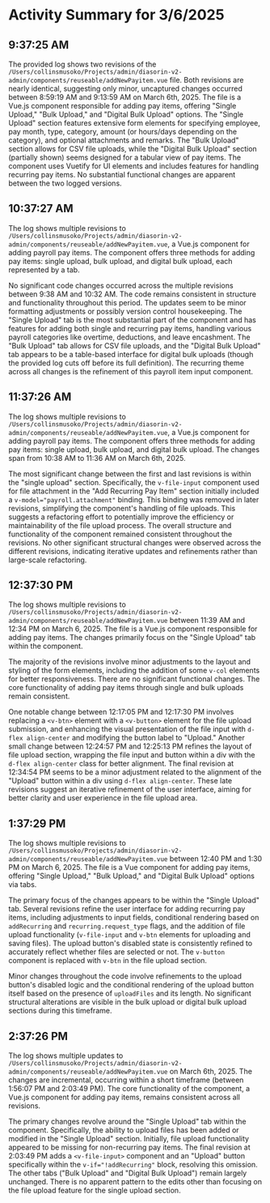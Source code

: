 # Activity Summary for 3/6/2025

## 9:37:25 AM
The provided log shows two revisions of the `/Users/collinsmusoko/Projects/admin/diasorin-v2-admin/components/reuseable/addNewPayitem.vue` file.  Both revisions are nearly identical, suggesting only minor, uncaptured changes occurred between 8:59:19 AM and 9:13:59 AM on March 6th, 2025. The file is a Vue.js component responsible for adding pay items, offering "Single Upload," "Bulk Upload," and "Digital Bulk Upload" options.  The "Single Upload" section features extensive form elements for specifying employee, pay month, type, category, amount (or hours/days depending on the category), and optional attachments and remarks.  The "Bulk Upload" section allows for CSV file uploads, while the "Digital Bulk Upload" section (partially shown) seems designed for a tabular view of pay items.  The component uses Vuetify for UI elements and includes features for handling recurring pay items.  No substantial functional changes are apparent between the two logged versions.


## 10:37:27 AM
The log shows multiple revisions to `/Users/collinsmusoko/Projects/admin/diasorin-v2-admin/components/reuseable/addNewPayitem.vue`, a Vue.js component for adding payroll pay items.  The component offers three methods for adding pay items: single upload, bulk upload, and digital bulk upload, each represented by a tab.

No significant code changes occurred across the multiple revisions between 9:38 AM and 10:32 AM.  The code remains consistent in structure and functionality throughout this period. The  updates seem to be minor formatting adjustments or possibly version control housekeeping. The "Single Upload" tab is the most substantial part of the component and has features for adding both single and recurring pay items, handling various payroll categories like overtime, deductions, and leave encashment.  The "Bulk Upload" tab allows for CSV file uploads, and the "Digital Bulk Upload" tab appears to be a table-based interface for digital bulk uploads (though the provided log cuts off before its full definition). The recurring theme across all changes is the refinement of this payroll item input component.


## 11:37:26 AM
The log shows multiple revisions to `/Users/collinsmusoko/Projects/admin/diasorin-v2-admin/components/reuseable/addNewPayitem.vue`, a Vue.js component for adding payroll pay items.  The component offers three methods for adding pay items: single upload, bulk upload, and digital bulk upload.  The changes span from 10:38 AM to 11:36 AM on March 6th, 2025.

The most significant change between the first and last revisions is within the "single upload" section.  Specifically, the `v-file-input` component used for file attachment in the "Add Recurring Pay Item" section initially included a `v-model="payroll.attachment"` binding.  This binding was removed in later revisions, simplifying the component's handling of file uploads. This suggests a refactoring effort to potentially improve the efficiency or maintainability of the file upload process.  The overall structure and functionality of the component remained consistent throughout the revisions.  No other significant structural changes were observed across the different revisions, indicating iterative updates and refinements rather than large-scale refactoring.


## 12:37:30 PM
The log shows multiple revisions to `/Users/collinsmusoko/Projects/admin/diasorin-v2-admin/components/reuseable/addNewPayitem.vue` between 11:39 AM and 12:34 PM on March 6, 2025.  The file is a Vue.js component responsible for adding pay items.  The changes primarily focus on the "Single Upload" tab within the component.

The majority of the revisions involve minor adjustments to the layout and styling of the form elements, including the addition of some  `v-col` elements for better responsiveness. There are no significant functional changes.  The core functionality of adding pay items through single and bulk uploads remain consistent.

One notable change between 12:17:05 PM and 12:17:30 PM involves replacing a `<v-btn>` element with a `<v-button>` element for the file upload submission, and enhancing the visual presentation of the file input with `d-flex align-center` and modifying the button label to "Upload."  Another small change between 12:24:57 PM and 12:25:13 PM refines the layout of file upload section, wrapping the file input and button within a div with the `d-flex align-center` class for better alignment.  The final revision at 12:34:54 PM seems to be a minor adjustment related to the alignment of the "Upload" button within a div using `d-flex align-center`.  These late revisions suggest an iterative refinement of the user interface, aiming for better clarity and user experience in the file upload area.


## 1:37:29 PM
The log shows multiple revisions to `/Users/collinsmusoko/Projects/admin/diasorin-v2-admin/components/reuseable/addNewPayitem.vue` between 12:40 PM and 1:30 PM on March 6, 2025.  The file is a Vue component for adding pay items, offering "Single Upload," "Bulk Upload," and "Digital Bulk Upload" options via tabs.

The primary focus of the changes appears to be within the "Single Upload" tab.  Several revisions refine the user interface for adding recurring pay items, including adjustments to input fields, conditional rendering based on `addRecurring` and `recurring.request_type` flags, and the addition of file upload functionality (`v-file-input` and `v-btn` elements for uploading and saving files).  The upload button's disabled state is consistently refined to accurately reflect whether files are selected or not. The `v-button` component is replaced with `v-btn` in the file upload section.

Minor changes throughout the code involve refinements to the upload button's disabled logic and the conditional rendering of the upload button itself based on the presence of `uploadFiles` and its length.  No significant structural alterations are visible in the bulk upload or digital bulk upload sections during this timeframe.


## 2:37:26 PM
The log shows multiple updates to `/Users/collinsmusoko/Projects/admin/diasorin-v2-admin/components/reuseable/addNewPayitem.vue` on March 6th, 2025.  The changes are incremental, occurring within a short timeframe (between 1:56:07 PM and 2:03:49 PM).  The core functionality of the component, a Vue.js component for adding pay items, remains consistent across all revisions.

The primary changes revolve around the "Single Upload" tab within the component.  Specifically,  the ability to upload files has been added or modified in the "Single Upload" section.  Initially, file upload functionality appeared to be missing for non-recurring pay items.  The final revision at 2:03:49 PM adds a `<v-file-input>` component and an "Upload" button specifically within the `v-if="!addRecurring"` block, resolving this omission.  The other tabs ("Bulk Upload" and "Digital Bulk Upload") remain largely unchanged.  There is no apparent pattern to the edits other than focusing on the file upload feature for the single upload section.
